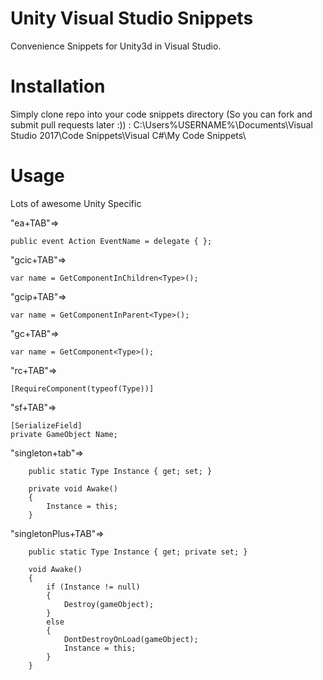 # Unity Visual Studio Snippets
Convenience Snippets for Unity3d in Visual Studio.

# Installation 
Simply clone repo into your code snippets directory (So you can fork and submit pull requests later :)) :
C:\Users\%USERNAME%\Documents\Visual Studio 2017\Code Snippets\Visual C#\My Code Snippets\

# Usage
Lots of awesome Unity Specific 

"ea+TAB"=>     
```
public event Action EventName = delegate { };
```

"gcic+TAB"=>     
```
var name = GetComponentInChildren<Type>();
```

"gcip+TAB"=>     
```
var name = GetComponentInParent<Type>();
```

"gc+TAB"=>
```
var name = GetComponent<Type>();
```

"rc+TAB"=>
```
[RequireComponent(typeof(Type))]
```

"sf+TAB"=>
```
[SerializeField]
private GameObject Name;
```

"singleton+tab"=>
```
    public static Type Instance { get; set; }

    private void Awake()
    {
        Instance = this;
    }
```

"singletonPlus+TAB"=>
```
    public static Type Instance { get; private set; }

    void Awake()
    {
        if (Instance != null)
        {
            Destroy(gameObject);
        }
        else
        {
            DontDestroyOnLoad(gameObject);
            Instance = this;
        }
    }
```
